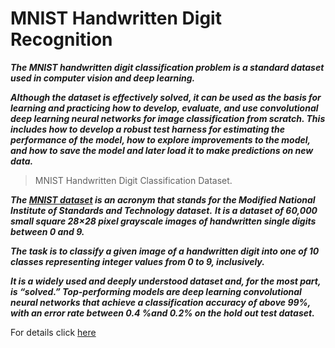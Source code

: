 # MNIST Handwritten Digit Recognition
***The MNIST handwritten digit classification problem is a standard dataset used in computer vision and deep learning.***

***Although the dataset is effectively solved, it can be used as the basis for learning and practicing how to develop, evaluate, and use convolutional deep learning neural networks for image classification from scratch. This includes how to develop a robust test harness for estimating the performance of the model, how to explore improvements to the model, and how to save the model and later load it to make predictions on new data.***


>MNIST Handwritten Digit Classification Dataset.

***The [MNIST dataset](https://en.wikipedia.org/wiki/MNIST_database) is an acronym that stands for the Modified National Institute of Standards and Technology dataset.***
***It is a dataset of 60,000 small square 28×28 pixel grayscale images of handwritten single digits between 0 and 9.***

***The task is to classify a given image of a handwritten digit into one of 10 classes representing integer values from 0 to 9, inclusively.***

***It is a widely used and deeply understood dataset and, for the most part, is “solved.” Top-performing models are deep learning convolutional neural networks that achieve a classification accuracy of above 99%, with an error rate between 0.4 %and 0.2% on the hold out test dataset.***

For details click [here](https://www.analyticsvidhya.com/blog/2021/07/classification-of-handwritten-digits-using-cnn/)

